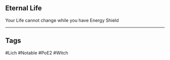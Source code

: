## Eternal Life
Your Life cannot change while you have Energy Shield

---
## Tags
#Lich
#Notable
#PoE2
#Witch
